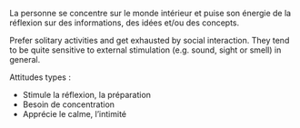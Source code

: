 La personne se concentre sur le monde intérieur et puise son énergie de la réflexion sur des informations, des idées et/ou des concepts.

Prefer solitary activities and get exhausted by social interaction. They tend to be quite sensitive to external stimulation (e.g. sound, sight or smell) in general.

Attitudes types : 
- Stimule la réflexion, la préparation
- Besoin de concentration
- Apprécie le calme, l’intimité
